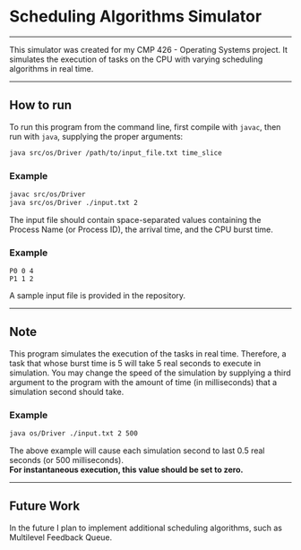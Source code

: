 # Scheduling Algorithms Simulator

---

This simulator was created for my CMP 426 - Operating Systems project.
It simulates the execution of tasks on the CPU with varying scheduling 
algorithms in real time.

---
## How to run
To run this program from the command line, first compile with `javac`,
then run with `java`, supplying the proper arguments:

```bash
java src/os/Driver /path/to/input_file.txt time_slice
```


### Example
```bash
javac src/os/Driver
java src/os/Driver ./input.txt 2
```

The input file should contain space-separated values containing the Process Name (or Process ID), the arrival time,
and the CPU burst time.

### Example
```text
P0 0 4
P1 1 2
```
A sample input file is provided in the repository.

---
## Note
This program simulates the execution of the tasks in real time. Therefore, a task that whose burst time
is 5 will take 5 real seconds to execute in simulation. You may change the speed of the simulation by supplying
a third argument to the program with the amount of time (in milliseconds) that a simulation second should take.

### Example  
```bash
java os/Driver ./input.txt 2 500
```

The above example will cause each simulation second to last 0.5 real seconds (or 500 milliseconds).  
**For instantaneous execution, this value should be set to zero.**

---
## Future Work
In the future I plan to implement additional scheduling algorithms, such as Multilevel Feedback Queue.
